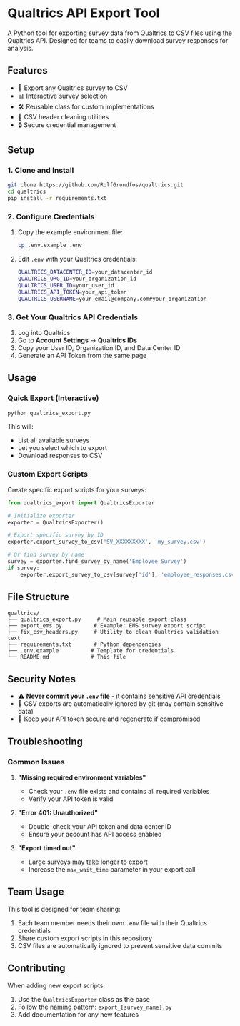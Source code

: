 # Qualtrics API Export Tool

A Python tool for exporting survey data from Qualtrics to CSV files using the Qualtrics API. Designed for teams to easily download survey responses for analysis.

## Features

- 🔄 Export any Qualtrics survey to CSV
- 📊 Interactive survey selection
- 🛠️ Reusable class for custom implementations
- 🧹 CSV header cleaning utilities
- 🔒 Secure credential management

## Setup

### 1. Clone and Install

```bash
git clone https://github.com/RolfGrundfos/qualtrics.git
cd qualtrics
pip install -r requirements.txt
```

### 2. Configure Credentials

1. Copy the example environment file:
   ```bash
   cp .env.example .env
   ```

2. Edit `.env` with your Qualtrics credentials:
   ```bash
   QUALTRICS_DATACENTER_ID=your_datacenter_id
   QUALTRICS_ORG_ID=your_organization_id
   QUALTRICS_USER_ID=your_user_id
   QUALTRICS_API_TOKEN=your_api_token
   QUALTRICS_USERNAME=your_email@company.com#your_organization
   ```

### 3. Get Your Qualtrics API Credentials

1. Log into Qualtrics
2. Go to **Account Settings** → **Qualtrics IDs**
3. Copy your User ID, Organization ID, and Data Center ID
4. Generate an API Token from the same page

## Usage

### Quick Export (Interactive)

```bash
python qualtrics_export.py
```

This will:
- List all available surveys
- Let you select which to export
- Download responses to CSV

### Custom Export Scripts

Create specific export scripts for your surveys:

```python
from qualtrics_export import QualtricsExporter

# Initialize exporter
exporter = QualtricsExporter()

# Export specific survey by ID
exporter.export_survey_to_csv('SV_XXXXXXXXX', 'my_survey.csv')

# Or find survey by name
survey = exporter.find_survey_by_name('Employee Survey')
if survey:
    exporter.export_survey_to_csv(survey['id'], 'employee_responses.csv')
```

## File Structure

```
qualtrics/
├── qualtrics_export.py     # Main reusable export class
├── export_ems.py          # Example: EMS survey export script
├── fix_csv_headers.py     # Utility to clean Qualtrics validation text
├── requirements.txt       # Python dependencies
├── .env.example          # Template for credentials
└── README.md             # This file
```

## Security Notes

- ⚠️ **Never commit your `.env` file** - it contains sensitive API credentials
- 📁 CSV exports are automatically ignored by git (may contain sensitive data)
- 🔐 Keep your API token secure and regenerate if compromised

## Troubleshooting

### Common Issues

1. **"Missing required environment variables"**
   - Check your `.env` file exists and contains all required variables
   - Verify your API token is valid

2. **"Error 401: Unauthorized"**
   - Double-check your API token and data center ID
   - Ensure your account has API access enabled

3. **"Export timed out"**
   - Large surveys may take longer to export
   - Increase the `max_wait_time` parameter in your export call

## Team Usage

This tool is designed for team sharing:

1. Each team member needs their own `.env` file with their Qualtrics credentials
2. Share custom export scripts in this repository
3. CSV files are automatically ignored to prevent sensitive data commits

## Contributing

When adding new export scripts:
1. Use the `QualtricsExporter` class as the base
2. Follow the naming pattern: `export_[survey_name].py`
3. Add documentation for any new features